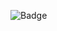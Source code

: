 ![Badge](https://github-readme-stats.vercel.app/api?username=silentlyexisting&show_icons=true&theme=vision-vue-dark)
